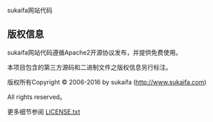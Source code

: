sukaifa网站代码

## 版权信息

sukaifa网站代码遵循Apache2开源协议发布，并提供免费使用。

本项目包含的第三方源码和二进制文件之版权信息另行标注。

版权所有Copyright © 2006-2016 by sukaifa (http://www.sukaifa.com)

All rights reserved。

更多细节参阅 [LICENSE.txt](LICENSE.txt)
